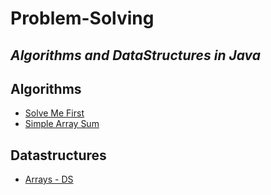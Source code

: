 # Problem-Solving
*Algorithms and DataStructures in **Java***
---------------------------
## Algorithms
- [Solve Me First](https://www.hackerrank.com/challenges/solve-me-first/problem "https://www.hackerrank.com/challenges/solve-me-first/problem")
- [Simple Array Sum](https://www.hackerrank.com/challenges/simple-array-sum/problem "https://www.hackerrank.com/challenges/simple-array-sum/problem")
## Datastructures
- [Arrays - DS](https://www.hackerrank.com/challenges/arrays-ds/problem "https://www.hackerrank.com/challenges/arrays-ds/problem")